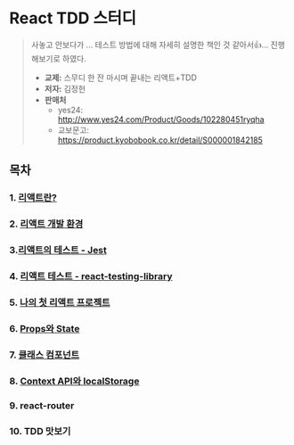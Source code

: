 # React TDD 스터디 

> 사놓고 안보다가 ... 테스트 방법에 대해 자세히 설명한 책인 것 같아서👍... 진행해보기로 하였다.
>
> * **교제:** 스무디 한 잔 마시며 끝내는 리액트+TDD
> * **저자:** 김정헌
> * **판매처**
>   * yes24: http://www.yes24.com/Product/Goods/102280451ryqha
>   * 교보문고: https://product.kyobobook.co.kr/detail/S000001842185



## 목차

### 1. [리액트란?](chap01)

### 2. [리액트 개발 환경](chap02)

### 3.[리액트의 테스트 - Jest](chap03)

### 4. [리액트 테스트 - react-testing-library](chap04)

### 5. [나의 첫 리액트 프로젝트](chap05)

### 6. [Props와 State](chap06)

### 7. [클래스 컴포넌트](chap07)

### 8. [Context API와 localStorage](chap08)

### 9. react-router

### 10. TDD 맛보기